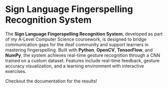 # Sign Language Fingerspelling Recognition System
The **Sign Language Fingerspelling Recognition System**, developed as part of my A-Level Computer Science coursework, is designed to bridge communication gaps for the deaf community and support learners in mastering fingerspelling. Built with **Python**, **OpenCV**, **TensorFlow**, and **NumPy**, the system achieves real-time gesture recognition through a CNN trained on a custom dataset. Features include real-time feedback, gesture accuracy visualization, and a learning environment with interactive exercises.  

Checkout the documentation for the results!

